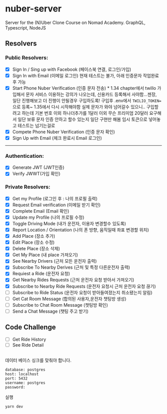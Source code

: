 # nuber-server

Server for the (N)Uber Clone Course on Nomad Academy. GraphQL, Typescript, NodeJS

## Resolvers

### Public Resolvers:

- [x] Sign In / Sing up with Facebook (페이스북 연결, 로그인/가입)
- [x] Sign In with Email (이메일 로그인) 현재 테스트는 불가, 아래 인증문자 작업완료 후 가능
- [x] Start Phone Nuber Verification (인증 문자 전송) \* 1.34 chapter에서 twillo 가입해서 문자 서비스 이용하는 강의가 나오는데, 신용카드 등록해서 사야함...젠장, 일단 진행해보고 더 진행이 안될경우 구입하도록! 구입후 .env에서 `TWILIO_TOKEN=`으로 등록~ 1.35에서 다시 시작해야함 실제 문자가 와야 넘어갈수 있으니.. 구입할려고 하는데 기본 번호 이외 하나더추가를 1달러 이외 무슨 프리미엄 20달러 요구해서 일단 보류 문자 인증 안하고 할수 있는지 일단 구현만 해봄 임시 토큰으로 넣어놓고 테스트는 넘기는걸로
- [x] Compete Phone Nuber Verification (인증 문자 확인)
- [x] Sign Up with Email (체크 완료시 Email 로그인)

---

### Authentication:

- [x] Generate JWT (JWT인증)
- [x] Verify JWWT(가입 확인)

### Private Resolvers:

- [x] Get my Profile (로그인 후 : 나의 프로필 출력)
- [x] Request Email verification (이메일 받기 확인)
- [x] Complete Email (Email 확인)
- [x] Update my Profile (나의 프로필 수정)
- [x] Toggle Driving Mode (내가 운전자, 이용자 변경할수 있도록)
- [x] Report Location / Orientation (나의 폰 방향, 움직일때 좌표 변경할 위치)
- [x] Add Place (장소 추가)
- [x] Edit Place (장소 수정)
- [x] Delete Place (장소 삭제)
- [x] Get My Place (내 place 가져오기)
- [x] See Nearby Drivers (근처 모든 운전자 출력)
- [x] Subscribe To Nearby Derives (근처 및 특정 다른운전자 출력)
- [x] Requiest a Ride (운전자 요청)
- [x] Get Nearby Rides Requests (근처 운전자 요청 받아서 가져오기)
- [x] Subscribe to Nearby Ride Requests (운전자 요청시 근처 운전자 요청 끊기)
- [ ] Subscribe to Ride Status (운전자 요청이 받아들여졌는지 취소됐는지 알림)
- [ ] Get Cat Room Message (합의된 사용자,운전자 챗팅방 생성)
- [ ] Subscribe to Chat Room Message (챗팅방 확인)
- [ ] Send a Chat Message (챗팅 주고 받기)

## Code Challenge

- [ ] Get Ride History
- [ ] See Ride Detail

##

데이터 베이스 싱크를 맞춰야 합니다.

```
database: postgres
host: localhost
port: 5432
username: postgres
password:
```

실행

`yarn dev`
